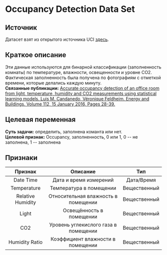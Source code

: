 # Occupancy Detection Data Set

## Источник
Датасет взят из открытого источника UCI [здесь](https://archive.ics.uci.edu/ml/datasets/Occupancy+Detection+).

## Краткое описание
Эти данные используются для бинарной классификации (заполненность комнаты) по температуре, влажности, освещенности и уровне CO2.  
Фактическая заполненность была получена по фотографиям с отметкой времени, которые делались каждую минуту.   
**Связанные публикации:** [Accurate occupancy detection of an office room from light, temperature, humidity and CO2 measurements using statistical learning models. Luis M. Candanedo, Véronique Feldheim. Energy and Buildings. Volume 112, 15 January 2016, Pages 28-39.](https://www.researchgate.net/profile/Luis_Candanedo_Ibarra/publication/285627413_Accurate_occupancy_detection_of_an_office_room_from_light_temperature_humidity_and_CO2_measurements_using_statistical_learning_models/links/5b1d843ea6fdcca67b690c28/Accurate-occupancy-detection-of-an-office-room-from-light-temperature-humidity-and-CO2-measurements-using-statistical-learning-models.pdf?origin=publication_detail)

## Целевая переменная
**Суть задачи:** определить, заполнена команта или нет.  
**Целевой признак:** Occupancy, заполненность, 0 или 1, 0 -- не заполнена, 1 -- заполнена

## Признаки
| Признак | Описание | Тип |
|:-:|:-:|:-:|
|Date Time|Дата и время измерений|Дата/Время|
|Temperature|Температура в помещении|Вещественный|
|Relative Humidity|Относительная влажность в помещении|Вещественный|
|Light|Освещённость в помещении|Вещественный|
|CO2|Уровень углекислого газа в помещении|Вещественный|
|Humidity Ratio|Коэффициент влажности в помещении|Вещественный|